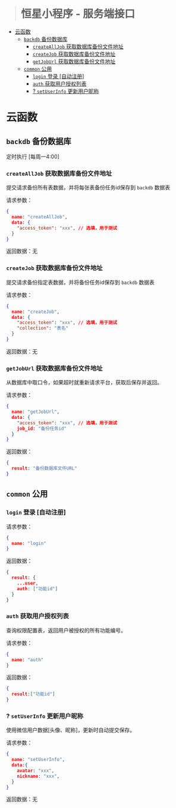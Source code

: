 ><h1>恒星小程序 - 服务端接口</h1>

- [云函数](#%e4%ba%91%e5%87%bd%e6%95%b0)
  - [`backdb` 备份数据库](#backdb-%e5%a4%87%e4%bb%bd%e6%95%b0%e6%8d%ae%e5%ba%93)
    - [`createAllJob` 获取数据库备份文件地址](#createalljob-%e8%8e%b7%e5%8f%96%e6%95%b0%e6%8d%ae%e5%ba%93%e5%a4%87%e4%bb%bd%e6%96%87%e4%bb%b6%e5%9c%b0%e5%9d%80)
    - [`createJob` 获取数据库备份文件地址](#createjob-%e8%8e%b7%e5%8f%96%e6%95%b0%e6%8d%ae%e5%ba%93%e5%a4%87%e4%bb%bd%e6%96%87%e4%bb%b6%e5%9c%b0%e5%9d%80)
    - [`getJobUrl` 获取数据库备份文件地址](#getjoburl-%e8%8e%b7%e5%8f%96%e6%95%b0%e6%8d%ae%e5%ba%93%e5%a4%87%e4%bb%bd%e6%96%87%e4%bb%b6%e5%9c%b0%e5%9d%80)
  - [`common` 公用](#common-%e5%85%ac%e7%94%a8)
    - [`login` 登录 [自动注册]](#login-%e7%99%bb%e5%bd%95-%e8%87%aa%e5%8a%a8%e6%b3%a8%e5%86%8c)
    - [`auth` 获取用户授权列表](#auth-%e8%8e%b7%e5%8f%96%e7%94%a8%e6%88%b7%e6%8e%88%e6%9d%83%e5%88%97%e8%a1%a8)
    - [? `setUserInfo` 更新用户昵称](#setuserinfo-%e6%9b%b4%e6%96%b0%e7%94%a8%e6%88%b7%e6%98%b5%e7%a7%b0)

# 云函数

## `backdb` 备份数据库

定时执行 [每周一4:00]

### `createAllJob` 获取数据库备份文件地址

提交请求备份所有表数据，并将每张表备份任务id保存到 `backdb` 数据表

请求参数：
```json
{
  name: "createAllJob",
  data: {
    "access_token": "xxx", // 选填，用于测试  
  }
}
```

返回数据：无

### `createJob` 获取数据库备份文件地址

提交请求备份指定表数据，并将备份任务id保存到 `backdb` 数据表

请求参数：
```json
{
  name: "createJob",
  data: {
    "access_token": "xxx", // 选填，用于测试 
    "collection": "表名" 
  }
}
```

返回数据：无

### `getJobUrl` 获取数据库备份文件地址

从数据库中取口令，如果超时就重新请求平台，获取后保存并返回。

请求参数：
```json
{
  name: "getJobUrl",
  data: {
    "access_token": "xxx", // 选填，用于测试 
    job_id: "备份任务id"
  }
}
```

返回数据：
```json
{
  result: "备份数据库文件URL"
}
```

## `common` 公用

### `login` 登录 [自动注册]

请求参数：
```json
{
  name: "login"
}
```

返回数据：
```json
{
  result: {
    ...user,
    auth: ["功能id"]
  }
}
```

### `auth` 获取用户授权列表

查询权限配置表，返回用户被授权的所有功能编号。

请求参数：
```json
{
  name: "auth"
}
```

返回数据：
```json
{
  result:["功能id"]
}
```

### ? `setUserInfo` 更新用户昵称

使用微信用户数据[头像、昵称]，更新时自动提交保存。

请求参数：
```json
{
  name: "setUserInfo",
  data:{
    avatar: "xxx",
    nickname: "xxx",
  }
}
```

返回数据：无
